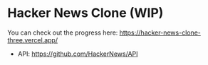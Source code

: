 # Hacker News Clone (WIP)

You can check out the progress here: https://hacker-news-clone-three.vercel.app/

- API: https://github.com/HackerNews/API
